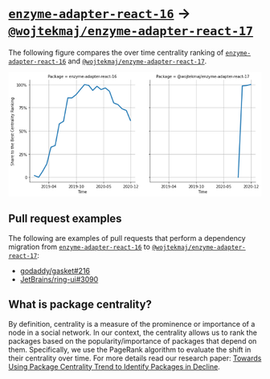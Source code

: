 # [`enzyme-adapter-react-16`](https://www.npmjs.com/package/enzyme-adapter-react-16) -> [`@wojtekmaj/enzyme-adapter-react-17`](https://www.npmjs.com/package/@wojtekmaj/enzyme-adapter-react-17)

The following figure compares the over time centrality ranking of [`enzyme-adapter-react-16`](https://www.npmjs.com/package/enzyme-adapter-react-16) and [`@wojtekmaj/enzyme-adapter-react-17`](https://www.npmjs.com/package/@wojtekmaj/enzyme-adapter-react-17).

![the centrality of enzyme-adapter-react-16 and @wojtekmaj/enzyme-adapter-react-17](../figs/enzyme-adapter-react-16_@wojtekmaj_enzyme-adapter-react-17.png)

## Pull request examples

The following are examples of pull requests that perform a dependency migration from [`enzyme-adapter-react-16`](https://www.npmjs.com/package/enzyme-adapter-react-16) to [`@wojtekmaj/enzyme-adapter-react-17`](https://www.npmjs.com/package/@wojtekmaj/enzyme-adapter-react-17):

- [godaddy/gasket#216](https://github.com/godaddy/gasket/pull/216)
- [JetBrains/ring-ui#3090](https://github.com/JetBrains/ring-ui/pull/3090)

## What is package centrality?

By definition, centrality is a measure of the prominence or importance of a node in a social network.
In our context, the centrality allows us to rank the packages based on the popularity/importance of packages that depend on them.
Specifically, we use the PageRank algorithm to evaluate the shift in their centrality over time.
For more details read our research paper: [Towards Using Package Centrality Trend to Identify Packages in Decline](https://arxiv.org/abs/2107.10168).

